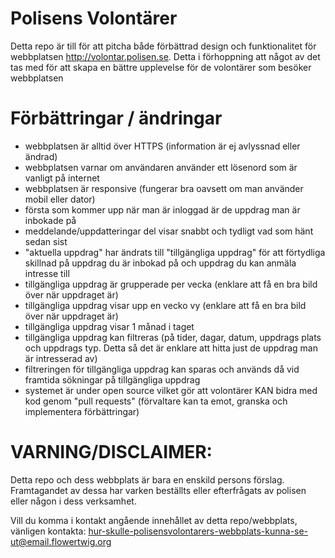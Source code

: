 # Polisens Volontärer
Detta repo är till för att pitcha både förbättrad design och funktionalitet för webbplatsen http://volontar.polisen.se.
Detta i förhoppning att något av det tas med för att skapa en bättre upplevelse för de volontärer som besöker webbplatsen

# Förbättringar / ändringar

* webbplatsen är alltid över HTTPS (information är ej avlyssnad eller ändrad) 
* webbplatsen varnar om användaren använder ett lösenord som är vanligt på internet
* webbplatsen är responsive (fungerar bra oavsett om man använder mobil eller dator) 
* första som kommer upp när man är inloggad är de uppdrag man är inbokade på
* meddelande/uppdatteringar del visar snabbt och tydligt vad som hänt sedan sist
* "aktuella uppdrag" har ändrats till "tillgängliga uppdrag" för att förtydliga skillnad på uppdrag du är inbokad på och uppdrag du kan anmäla intresse till
* tillgängliga uppdrag är grupperade per vecka (enklare att få en bra bild över när uppdraget är)
* tillgängliga uppdrag visar upp en vecko vy (enklare att få en bra bild över när uppdraget är)
* tillgängliga uppdrag visar 1 månad i taget
* tillgängliga uppdrag kan filtreras (på tider, dagar, datum, uppdrags plats och uppdrags typ. Detta så det är enklare att hitta just de uppdrag man är intresserad av)
* filtreringen för tillgängliga uppdrag kan sparas och används då vid framtida sökningar på tillgängliga uppdrag
* systemet är under open source vilket gör att volontärer KAN bidra med kod genom "pull requests" (förvaltare kan ta emot, granska och implementera förbättringar) 



# VARNING/DISCLAIMER:
Detta repo och dess webbplats är bara en enskild persons förslag. 
Framtagandet av dessa har varken beställts eller efterfrågats av polisen eller någon i dess verksamhet.

Vill du komma i kontakt angående innehållet av detta repo/webbplats, vänligen kontakta: hur-skulle-polisensvolontarers-webbplats-kunna-se-ut@email.flowertwig.org
